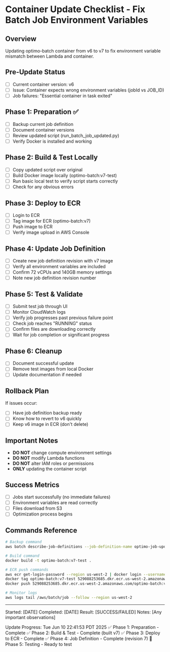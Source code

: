 # Container Update Checklist - Fix Batch Job Environment Variables

## Overview
Updating optimo-batch container from v6 to v7 to fix environment variable mismatch between Lambda and container.

## Pre-Update Status
- [ ] Current container version: v6
- [ ] Issue: Container expects wrong environment variables (jobId vs JOB_ID)
- [ ] Job failures: "Essential container in task exited"

## Phase 1: Preparation ✅
- [ ] Backup current job definition
- [ ] Document container versions
- [ ] Review updated script (run_batch_job_updated.py)
- [ ] Verify Docker is installed and working

## Phase 2: Build & Test Locally
- [ ] Copy updated script over original
- [ ] Build Docker image locally (optimo-batch:v7-test)
- [ ] Run basic local test to verify script starts correctly
- [ ] Check for any obvious errors

## Phase 3: Deploy to ECR
- [ ] Login to ECR
- [ ] Tag image for ECR (optimo-batch:v7)
- [ ] Push image to ECR
- [ ] Verify image upload in AWS Console

## Phase 4: Update Job Definition
- [ ] Create new job definition revision with v7 image
- [ ] Verify all environment variables are included
- [ ] Confirm 72 vCPUs and 140GB memory settings
- [ ] Note new job definition revision number

## Phase 5: Test & Validate
- [ ] Submit test job through UI
- [ ] Monitor CloudWatch logs
- [ ] Verify job progresses past previous failure point
- [ ] Check job reaches "RUNNING" status
- [ ] Confirm files are downloading correctly
- [ ] Wait for job completion or significant progress

## Phase 6: Cleanup
- [ ] Document successful update
- [ ] Remove test images from local Docker
- [ ] Update documentation if needed

## Rollback Plan
If issues occur:
- [ ] Have job definition backup ready
- [ ] Know how to revert to v6 quickly
- [ ] Keep v6 image in ECR (don't delete)

## Important Notes
- **DO NOT** change compute environment settings
- **DO NOT** modify Lambda functions
- **DO NOT** alter IAM roles or permissions
- **ONLY** updating the container script

## Success Metrics
- [ ] Jobs start successfully (no immediate failures)
- [ ] Environment variables are read correctly
- [ ] Files download from S3
- [ ] Optimization process begins

## Commands Reference
```bash
# Backup command
aws batch describe-job-definitions --job-definition-name optimo-job-updated --status ACTIVE --region us-west-2 > job_definition_backup.json

# Build command
docker build -t optimo-batch:v7-test .

# ECR push commands
aws ecr get-login-password --region us-west-2 | docker login --username AWS --password-stdin 529088253685.dkr.ecr.us-west-2.amazonaws.com
docker tag optimo-batch:v7-test 529088253685.dkr.ecr.us-west-2.amazonaws.com/optimo-batch:v7
docker push 529088253685.dkr.ecr.us-west-2.amazonaws.com/optimo-batch:v7

# Monitor logs
aws logs tail /aws/batch/job --follow --region us-west-2
```

---
Started: [DATE]
Completed: [DATE]
Result: [SUCCESS/FAILED]
Notes: [Any important observations]

Update Progress: Tue Jun 10 22:41:53 PDT 2025
✅ Phase 1: Preparation - Complete
✅ Phase 2: Build & Test - Complete (built v7)
✅ Phase 3: Deploy to ECR - Complete
✅ Phase 4: Job Definition - Complete (revision 7)
🔄 Phase 5: Testing - Ready to test
